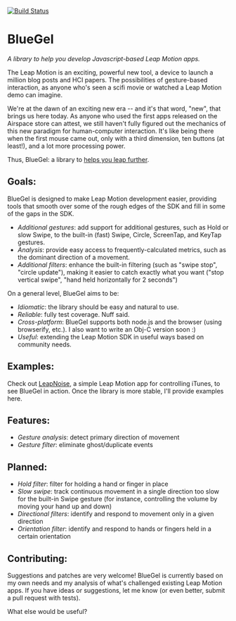[![Build
Status](https://travis-ci.org/arsduo/bluegel.png?branch=master)](https://travis-ci.org/arsduo/bluegel)

BlueGel
=======

_A library to help you develop Javascript-based Leap Motion apps._

The Leap Motion is an exciting, powerful new tool, a device to launch a million
blog posts and HCI papers. The possibilities of gesture-based interaction, as
anyone who's seen a scifi movie or watched a Leap Motion demo can imagine.

We're at the dawn of an exciting new era -- and it's that word, "new", that
brings us here today. As anyone who used the first apps released on the
Airspace store can attest, we still haven't fully figured out the mechanics of
this new paradigm for human-computer interaction. It's like being there when
the first mouse came out, only with a third dimension, ten buttons (at least!),
and a lot more processing power.

Thus, BlueGel: a library to [helps you leap further](http://theportalwiki.com/wiki/Repulsion_Gel).

Goals:
------

BlueGel is designed to make Leap Motion development easier, providing tools
that smooth over some of the rough edges of the SDK and fill in some of the
gaps in the SDK.

* _Additional gestures_: add support for additional gestures, such as Hold or
slow Swipe, to the built-in (fast) Swipe, Circle, ScreenTap, and
KeyTap gestures.
* _Analysis_: provide easy access to frequently-calculated metrics, such as the
dominant direction of a movement.
* _Additional filters_: enhance the built-in filtering (such as "swipe stop",
"circle update"),
making it easier to catch exactly what you want ("stop vertical swipe", "hand
held horizontally for 2 seconds")

On a general level, BlueGel aims to be:

* _Idiomatic_: the library should be easy and natural to use.
* _Reliable_: fully test coverage. Nuff said.
* _Cross-platform_: BlueGel supports both node.js and the browser (using
browserify, etc.). I also want to write an Obj-C version soon :)
* _Useful_: extending the Leap Motion SDK in useful ways based on community
needs.

Examples:
---------

Check out [LeapNoise](https://github.com/arsduo/leapnoise), a simple Leap
Motion app for controlling iTunes, to see BlueGel in action. Once the library
is more stable, I'll provide examples here.

Features:
---------

* _Gesture analysis_: detect primary direction of movement
* _Gesture filter_: eliminate ghost/duplicate events


Planned:
--------

* _Hold filter_: filter for holding a hand or finger in place
* _Slow swipe_: track continuous movement in a single direction too slow for
the built-in Swipe gesture (for instance, controlling the volume by moving your
hand up and down)
* _Directional filters_: identify and respond to movement only in a given
direction
* _Orientation filter_: identify and respond to hands or fingers held in a
certain orientation

Contributing: 
-------------

Suggestions and patches are very welcome! BlueGel is currently based on my own
needs and my analysis of what's challenged existing Leap Motion apps. If you
have ideas or suggestions, let me know (or even better, submit a pull request
with tests).

What else would be useful?
